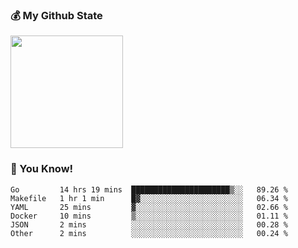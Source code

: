 ### :moneybag: My Github State

<img height="180em" src="https://github-readme-stats.vercel.app/api?username=G-Asura&show_icons=true&hide_border=true&count_private=true&include_all_commits=true" />

### :pill: You Know!
<!--START_SECTION:waka-->

```text
Go         14 hrs 19 mins  ██████████████████████▒░░   89.26 %
Makefile   1 hr 1 min      █▓░░░░░░░░░░░░░░░░░░░░░░░   06.34 %
YAML       25 mins         ▓░░░░░░░░░░░░░░░░░░░░░░░░   02.66 %
Docker     10 mins         ▒░░░░░░░░░░░░░░░░░░░░░░░░   01.11 %
JSON       2 mins          ░░░░░░░░░░░░░░░░░░░░░░░░░   00.28 %
Other      2 mins          ░░░░░░░░░░░░░░░░░░░░░░░░░   00.24 %
```

<!--END_SECTION:waka-->

<!--
**G-Asura/G-Asura** is a ✨ _special_ ✨ repository because its `README.md` (this file) appears on your GitHub profile.

Here are some ideas to get you started:

- 🔭 I’m currently working on ...
- 🌱 I’m currently learning ...
- 👯 I’m looking to collaborate on ...
- 🤔 I’m looking for help with ...
- 💬 Ask me about ...
- 📫 How to reach me: ...
- 😄 Pronouns: ...
- ⚡ Fun fact: ...
-->
